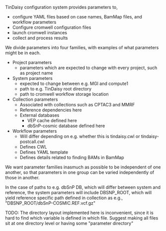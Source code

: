 TinDaisy configuration system provides parameters to,
* configure YAML files based on case names, BamMap files, and workflow parameters
* Configure cromwell configuration files
* launch cromwell instances
* collect and process results

We divide parameters into four families, with examples of what parameters might be in each.
* Project parameters
  * parameters which are expected to change with every project, such as project name
* System parameters
  * expected to change between e.g. MGI and compute1
  * path to e.g. TinDaisy root directory
  * path to cromwell workflow storage location
* Collection parameters
  * Associated with collections such as CPTAC3 and MMRF
  * Reference dependencies here
  * External databases
    * VEP cache defined here
    * dbSnP-cosmic database defined here
* Workflow parameters
  * Will differ depending on e.g. whether this is tindaisy.cwl or tindaisy-postcall.cwl
  * Defines CWL 
  * Defines YAML template
  * Defines details related to finding BAMs in BamMap

We want parameter families inasmuch as possible to be independent of one another, so that parameters
in one group can be varied independently of those in another.  

In the case of paths to e.g. dbSnP DB, which will differ between system and reference, the system parameters
will include DBSNP_ROOT, which will yield reference specific path defined in collection as e.g., "DBSNP_ROOT/dbSnP-COSMIC.REF.vcf.gz"

TODO: The directory layout implemented here is inconvenient, since it is hard to find which variable is defined in which file.  Suggest
making all files sit at one directory level or having some "parameter directory"
